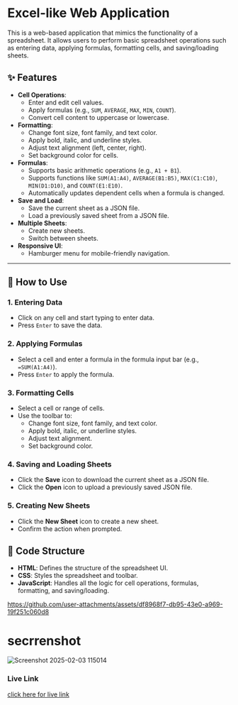 <h1>Excel-like Web Application</h1>
<p>This is a web-based application that mimics the functionality of a spreadsheet. It allows users to perform basic spreadsheet operations such as entering data, applying formulas, formatting cells, and saving/loading sheets.</p>
<h2 id="features">✨ Features</h2>

<ul>
  <li><strong>Cell Operations</strong>:
    <ul>
      <li>Enter and edit cell values.</li>
      <li>Apply formulas (e.g., <code>SUM</code>, <code>AVERAGE</code>, <code>MAX</code>, <code>MIN</code>, <code>COUNT</code>).</li>
      <li>Convert cell content to uppercase or lowercase.</li>
    </ul>
  </li>
  <li><strong>Formatting</strong>:
    <ul>
      <li>Change font size, font family, and text color.</li>
      <li>Apply bold, italic, and underline styles.</li>
      <li>Adjust text alignment (left, center, right).</li>
      <li>Set background color for cells.</li>
    </ul>
  </li>
  <li><strong>Formulas</strong>:
    <ul>
      <li>Supports basic arithmetic operations (e.g., <code>A1 + B1</code>).</li>
      <li>Supports functions like <code>SUM(A1:A4)</code>, <code>AVERAGE(B1:B5)</code>, <code>MAX(C1:C10)</code>, <code>MIN(D1:D10)</code>, and <code>COUNT(E1:E10)</code>.</li>
      <li>Automatically updates dependent cells when a formula is changed.</li>
    </ul>
  </li>
  <li><strong>Save and Load</strong>:
    <ul>
      <li>Save the current sheet as a JSON file.</li>
      <li>Load a previously saved sheet from a JSON file.</li>
    </ul>
  </li>
  <li><strong>Multiple Sheets</strong>:
    <ul>
      <li>Create new sheets.</li>
      <li>Switch between sheets.</li>
    </ul>
  </li>
  <li><strong>Responsive UI</strong>:
    <ul>
      <li>Hamburger menu for mobile-friendly navigation.</li>
    </ul>
  </li>
</ul>

---

<h2 id="how-to-use">🚀 How to Use</h2>

<h3>1. Entering Data</h3>
<ul>
  <li>Click on any cell and start typing to enter data.</li>
  <li>Press <code>Enter</code> to save the data.</li>
</ul>

<h3>2. Applying Formulas</h3>
<ul>
  <li>Select a cell and enter a formula in the formula input bar (e.g., <code>=SUM(A1:A4)</code>).</li>
  <li>Press <code>Enter</code> to apply the formula.</li>
</ul>

<h3>3. Formatting Cells</h3>
<ul>
  <li>Select a cell or range of cells.</li>
  <li>Use the toolbar to:
    <ul>
      <li>Change font size, font family, and text color.</li>
      <li>Apply bold, italic, or underline styles.</li>
      <li>Adjust text alignment.</li>
      <li>Set background color.</li>
    </ul>
  </li>
</ul>

<h3>4. Saving and Loading Sheets</h3>
<ul>
  <li>Click the <strong>Save</strong> icon to download the current sheet as a JSON file.</li>
  <li>Click the <strong>Open</strong> icon to upload a previously saved JSON file.</li>
</ul>

<h3>5. Creating New Sheets</h3>
<ul>
  <li>Click the <strong>New Sheet</strong> icon to create a new sheet.</li>
  <li>Confirm the action when prompted.</li>
</ul>
<h2 id="code-structure">🧩 Code Structure</h2>

<ul>
  <li><strong>HTML</strong>: Defines the structure of the spreadsheet UI.</li>
  <li><strong>CSS</strong>: Styles the spreadsheet and toolbar.</li>
  <li><strong>JavaScript</strong>: Handles all the logic for cell operations, formulas, formatting, and saving/loading.</li>
</ul>

https://github.com/user-attachments/assets/df8968f7-db95-43e0-a969-19f251c060d8
<h1>secrrenshot</h1>


![Screenshot 2025-02-03 115014](https://github.com/user-attachments/assets/7c5e9bbb-9202-4f5e-a702-13ba25b6d451)

<h3>Live Link</h3>
<a href='https://web-excel-hr4hrluio-mundala-vinays-projects.vercel.app/'>click here for live link</a>

